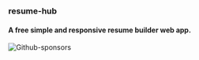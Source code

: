 ### resume-hub
#### A free simple and responsive resume builder web app.

![Github-sponsors](https://img.shields.io/badge/sponsor-30363D?style=for-the-badge&logo=GitHub-Sponsors&logoColor=#EA4AAA)


